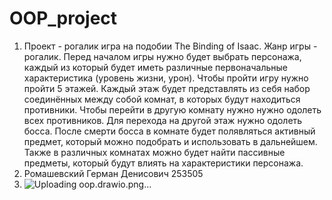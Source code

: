# OOP_project
1) Проект - рогалик игра на подобии The Binding of Isaac. Жанр игры - рогалик. Перед началом игры нужно будет выбрать персонажа, каждый из который будет иметь различные первоначальные характеристика (уровень жизни, урон). Чтобы пройти игру нужно пройти 5 этажей. Каждый этаж будет представлять из себя набор соединённых между собой комнат, в которых будут находиться противники. Чтобы перейти в другую комнату нужно нужно одолеть всех противников. Для перехода на другой этаж нужно одолеть босса. После смерти босса в комнате будет полявляться активный предмет, который можно подобрать и использовать в дальнейшем. Также в различных комнатах можно будет найти пассивные предметы, который будут влиять на характеристики персонажа.
2) Ромашевский Герман Денисович 253505
3) ![Uploading oop.drawio.png…]()

